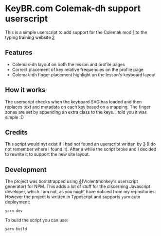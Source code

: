 # KeyBR.com Colemak-dh support userscript

This is a simple userscript to add support for the Colemak mod [1](Colemak-dh) to the typing training website [2](KeyBR)

## Features

- Colemak-dh layout on both the lesson and profile pages
- Correct placement of key relative frequencies on the profile page
- Colemak-dh finger placement highlight on the lesson's keyboard layout

## How it works

The userscript checks when the keyboard SVG has loaded and then replaces text and metadata on each key based on a mapping. The finger zones are set by appending an extra class to the keys. I told you it was simple :D

## Credits

This script would nyt exist if I had not found an userscript written by [3](Zyst) (I do not remember where I found it). After a while the script broke and I decided to rewrite it to support the new site layout.

## Development

The project was bootstrapped using [4](Violentmonkey's userscript generator) for NPM. This adds a lot of stuff for the discerning Javascript developer, which I am not, as you might have noticed from my repositories.
However the project is written in Typescript and supports `yarn` auto deployment:

``` sh
yarn dev
```

To build the script you can use:

```sh
yarn build
```

[1]: https://colemakmods.github.io/mod-dh/
[2]: https://www.keybr.com/
[3]: https://github.com/Zyst
[4]: https://github.com/violentmonkey/generator-userscript
